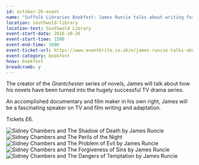 ```yaml
---
id: october-26-event
name: "Suffolk Libraries Bookfest: James Runcie talks about writing for TV"
location: southwold-library
location-text: Southwold Library
event-start-date: 2016-10-26
event-start-time: 1500
event-end-time: 1600
event-ticket-url: https://www.eventbrite.co.uk/e/james-runcie-talks-about-writing-for-tv-tickets-26051152699
event-category: bookfest
hnav: bookfest
breadcrumb: y
---
```

The creator of the <cite>Grantchester</cite> series of novels, James will talk about how his novels have been turned into the hugely successful TV drama series.

An accomplished documentary and film maker in his own right, James will be a fascinating speaker on TV and film writing and adaptation.

Tickets £6.

<img src="http://suffolklibraries.co.uk/wp-content/uploads/2016/06/james-runcie-sidney-chambers-and-the-shadow-of-death.jpg" alt="Sidney Chambers and The Shadow of Death by James Runcie" />

<img src="http://suffolklibraries.co.uk/wp-content/uploads/2016/06/james-runcie-and-the-perils-of-the-night.jpg" alt="Sidney Chambers and The Perils of the Night" />

<img src="http://suffolklibraries.co.uk/wp-content/uploads/2016/06/james-runcie-sidney-chambers-and-the-problem-of-evil.jpg" alt="Sidney Chambers and The Problem of Evil by James Runcie" class="alignnone" />

<img src="http://suffolklibraries.co.uk/wp-content/uploads/2016/06/james-runcie-sidney-chambers-and-the-forgiveness-of-sins.jpg" alt="Sidney Chambers and The Forgiveness of Sins by James Runcie" class="alignnone" />

<img src="http://suffolklibraries.co.uk/wp-content/uploads/2016/06/james-runcie-sidney-chambers-and-the-dangers-of-temptation.jpg" alt="Sidney Chambers and The Dangers of Temptation by James Runcie" class="alignnone" />
